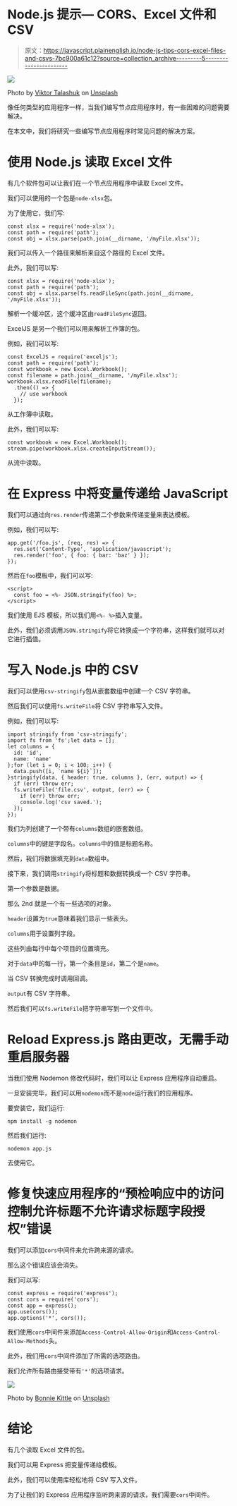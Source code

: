 # Node.js 提示— CORS、Excel 文件和 CSV

> 原文：<https://javascript.plainenglish.io/node-js-tips-cors-excel-files-and-csvs-7bc900a61c12?source=collection_archive---------5----------------------->

![](img/a98ffc74ba38715f0636f43f833c2cf5.png)

Photo by [Viktor Talashuk](https://unsplash.com/@viktortalashuk?utm_source=medium&utm_medium=referral) on [Unsplash](https://unsplash.com?utm_source=medium&utm_medium=referral)

像任何类型的应用程序一样，当我们编写节点应用程序时，有一些困难的问题需要解决。

在本文中，我们将研究一些编写节点应用程序时常见问题的解决方案。

# 使用 Node.js 读取 Excel 文件

有几个软件包可以让我们在一个节点应用程序中读取 Excel 文件。

我们可以使用的一个包是`node-xlsx`包。

为了使用它，我们写:

```
const xlsx = require('node-xlsx');
const path = require('path');
const obj = xlsx.parse(path.join(__dirname, '/myFile.xlsx'));
```

我们可以传入一个路径来解析来自这个路径的 Excel 文件。

此外，我们可以写:

```
const xlsx = require('node-xlsx');
const path = require('path');
const obj = xlsx.parse(fs.readFileSync(path.join(__dirname, '/myFile.xlsx'));
```

解析一个缓冲区，这个缓冲区由`readFileSync`返回。

ExcelJS 是另一个我们可以用来解析工作簿的包。

例如，我们可以写:

```
const ExcelJS = require('exceljs');
const path = require('path');
const workbook = new Excel.Workbook();
const filename = path.join(__dirname, '/myFile.xlsx');
workbook.xlsx.readFile(filename);
  .then(() => {
    // use workbook
  });
```

从工作簿中读取。

此外，我们可以写:

```
const workbook = new Excel.Workbook();
stream.pipe(workbook.xlsx.createInputStream());
```

从流中读取。

# 在 Express 中将变量传递给 JavaScript

我们可以通过向`res.render`传递第二个参数来传递变量来表达模板。

例如，我们可以写:

```
app.get('/foo.js', (req, res) => {
  res.set('Content-Type', 'application/javascript');
  res.render('foo', { foo: { bar: 'baz' } });
});
```

然后在`foo`模板中，我们可以写:

```
<script>
  const foo = <%- JSON.stringify(foo) %>;
</script>
```

我们使用 EJS 模板，所以我们用`<%- %>`插入变量。

此外，我们必须调用`JSON.stringify`将它转换成一个字符串，这样我们就可以对它进行插值。

# 写入 Node.js 中的 CSV

我们可以使用`csv-stringify`包从嵌套数组中创建一个 CSV 字符串。

然后我们可以使用`fs.writeFile`将 CSV 字符串写入文件。

例如，我们可以写:

```
import stringify from 'csv-stringify';
import fs from 'fs';let data = [];
let columns = {
  id: 'id',
  name: 'name'
};for (let i = 0; i < 100; i++) {
  data.push([i, `name ${i}`]);
}stringify(data, { header: true, columns }, (err, output) => {
  if (err) throw err;
  fs.writeFile('file.csv', output, (err) => {
    if (err) throw err;
    console.log('csv saved.');
  });
});
```

我们为列创建了一个带有`columns`数组的嵌套数组。

`columns`中的键是字段名。`columns`中的值是标题名称。

然后，我们将数据填充到`data`数组中。

接下来，我们调用`stringify`将标题和数据转换成一个 CSV 字符串。

第一个参数是数据。

那么 2nd 就是一个有一些选项的对象。

`header`设置为`true`意味着我们显示一些表头。

`columns`用于设置列字段。

这些列由每行中每个项目的位置填充。

对于`data`中的每一行，第一个条目是`id`，第二个是`name`。

当 CSV 转换完成时调用回调。

`output`有 CSV 字符串。

然后我们可以`fs.writeFile`把字符串写到一个文件中。

# Reload Express.js 路由更改，无需手动重启服务器

当我们使用 Nodemon 修改代码时，我们可以让 Express 应用程序自动重启。

一旦安装完毕，我们可以用`nodemon`而不是`node`运行我们的应用程序。

要安装它，我们运行:

```
npm install -g nodemon
```

然后我们运行:

```
nodemon app.js
```

去使用它。

# 修复快速应用程序的“预检响应中的访问控制允许标题不允许请求标题字段授权”错误

我们可以添加`cors`中间件来允许跨来源的请求。

那么这个错误应该会消失。

我们可以写:

```
const express = require('express');
const cors = require('cors');
const app = express();
app.use(cors());
app.options('*', cors());
```

我们使用`cors`中间件来添加`Access-Control-Allow-Origin`和`Access-Control-Allow-Methods`头。

此外，我们用`cors`中间件添加了所需的选项路由。

我们允许所有路由接受带有`'*'`的选项请求。

![](img/ab63f0f35a8fa53a810685fc334696d5.png)

Photo by [Bonnie Kittle](https://unsplash.com/@bonniekdesign?utm_source=medium&utm_medium=referral) on [Unsplash](https://unsplash.com?utm_source=medium&utm_medium=referral)

# 结论

有几个读取 Excel 文件的包。

我们可以用 Express 把变量传递给模板。

此外，我们可以使用库轻松地将 CSV 写入文件。

为了让我们的 Express 应用程序监听跨来源的请求，我们需要`cors`中间件。
